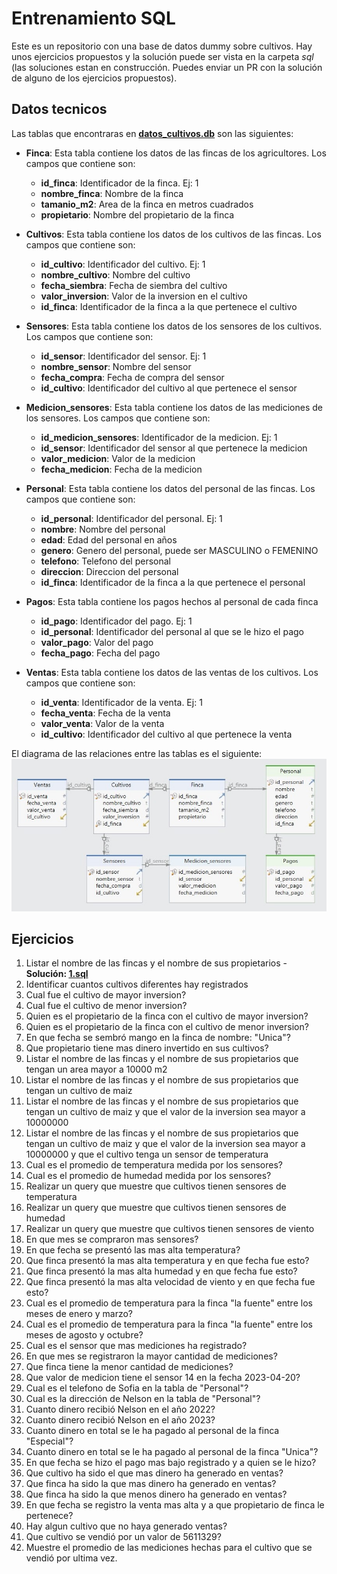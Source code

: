 # Entrenamiento SQL
Este es un repositorio con una base de datos dummy sobre cultivos. Hay unos ejercicios propuestos y la solución puede ser vista en la carpeta _sql_ (las soluciones estan en construcción. Puedes enviar un PR con la solución de alguno de los ejercicios propuestos).

## Datos tecnicos
Las tablas que encontraras en [**datos_cultivos.db**](./datos_cultivos.db) son las siguientes:

* **Finca**: Esta tabla contiene los datos de las fincas de los agricultores. Los campos que contiene son:
  * **id_finca**: Identificador de la finca. Ej: 1
  * **nombre_finca**: Nombre de la finca
  * **tamanio_m2**: Area de la finca en metros cuadrados
  * **propietario**: Nombre del propietario de la finca

* **Cultivos**: Esta tabla contiene los datos de los cultivos de las fincas. Los campos que contiene son:
  * **id_cultivo**: Identificador del cultivo. Ej: 1
  * **nombre_cultivo**: Nombre del cultivo
  * **fecha_siembra**: Fecha de siembra del cultivo
  * **valor_inversion**: Valor de la inversion en el cultivo
  * **id_finca**: Identificador de la finca a la que pertenece el cultivo

* **Sensores**: Esta tabla contiene los datos de los sensores de los cultivos. Los campos que contiene son:
  * **id_sensor**: Identificador del sensor. Ej: 1
  * **nombre_sensor**: Nombre del sensor
  * **fecha_compra**: Fecha de compra del sensor
  * **id_cultivo**: Identificador del cultivo al que pertenece el sensor

* **Medicion_sensores**: Esta tabla contiene los datos de las mediciones de los sensores. Los campos que contiene son:
  * **id_medicion_sensores**: Identificador de la medicion. Ej: 1
  * **id_sensor**: Identificador del sensor al que pertenece la medicion
  * **valor_medicion**: Valor de la medicion
  * **fecha_medicion**: Fecha de la medicion

* **Personal**: Esta tabla contiene los datos del personal de las fincas. Los campos que contiene son:
  * **id_personal**: Identificador del personal. Ej: 1
  * **nombre**: Nombre del personal
  * **edad**: Edad del personal en años
  * **genero**: Genero del personal, puede ser MASCULINO o FEMENINO
  * **telefono**: Telefono del personal
  * **direccion**: Direccion del personal
  * **id_finca**: Identificador de la finca a la que pertenece el personal

* **Pagos**: Esta tabla contiene los pagos hechos al personal de cada finca
  * **id_pago**: Identificador del pago. Ej: 1
  * **id_personal**: Identificador del personal al que se le hizo el pago
  * **valor_pago**: Valor del pago
  * **fecha_pago**: Fecha del pago

* **Ventas**: Esta tabla contiene los datos de las ventas de los cultivos. Los campos que contiene son:
  * **id_venta**: Identificador de la venta. Ej: 1
  * **fecha_venta**: Fecha de la venta
  * **valor_venta**: Valor de la venta
  * **id_cultivo**: Identificador del cultivo al que pertenece la venta

El diagrama de las relaciones entre las tablas es el siguiente:
![diagrama base de datos](/imgs/diagrama.jpg)

## Ejercicios
1. Listar el nombre de las fincas y el nombre de sus propietarios - **Solución: [1.sql](./sql/1.sql)**
2. Identificar cuantos cultivos diferentes hay registrados
3. Cual fue el cultivo de mayor inversion?
4. Cual fue el cultivo de menor inversion?
5. Quien es el propietario de la finca con el cultivo de mayor inversion?
6. Quien es el propietario de la finca con el cultivo de menor inversion?
7. En que fecha se sembró mango en la finca de nombre: "Unica"?
8. Que propietario tiene mas dinero invertido en sus cultivos?
9. Listar el nombre de las fincas y el nombre de sus propietarios que tengan un area mayor a 10000 m2
10. Listar el nombre de las fincas y el nombre de sus propietarios que tengan un cultivo de maiz
11. Listar el nombre de las fincas y el nombre de sus propietarios que tengan un cultivo de maiz y que el valor de la inversion sea mayor a 10000000
12. Listar el nombre de las fincas y el nombre de sus propietarios que tengan un cultivo de maiz y que el valor de la inversion sea mayor a 10000000 y que el cultivo tenga un sensor de temperatura
13. Cual es el promedio de temperatura medida por los sensores?
14. Cual es el promedio de humedad medida por los sensores?
15. Realizar un query que muestre que cultivos tienen sensores de temperatura
16. Realizar un query que muestre que cultivos tienen sensores de humedad
17. Realizar un query que muestre que cultivos tienen sensores de viento
18. En que mes se compraron mas sensores?
19. En que fecha se presentó las mas alta temperatura?
20. Que finca presentó la mas alta temperatura y en que fecha fue esto?
21. Que finca presentó la mas alta humedad y en que fecha fue esto?
22. Que finca presentó la mas alta velocidad de viento y en que fecha fue esto?
23. Cual es el promedio de temperatura para la finca "la fuente" entre los meses de enero y marzo?
24. Cual es el promedio de temperatura para la finca "la fuente" entre los meses de agosto y octubre?
25. Cual es el sensor que mas mediciones ha registrado?
26. En que mes se registraron la mayor cantidad de mediciones?
27. Que finca tiene la menor cantidad de mediciones?
28. Que valor de medicion tiene el sensor 14 en la fecha 2023-04-20?
29. Cual es el telefono de Sofia en la tabla de "Personal"?
30. Cual es la dirección de Nelson en la tabla de "Personal"?
31. Cuanto dinero recibió Nelson en el año 2022?
32. Cuanto dinero recibió Nelson en el año 2023?
33. Cuanto dinero en total se le ha pagado al personal de la finca "Especial"?
34. Cuanto dinero en total se le ha pagado al personal de la finca "Unica"?
35. En que fecha se hizo el pago mas bajo registrado y a quien se le hizo?
36. Que cultivo ha sido el que mas dinero ha generado en ventas?
37. Que finca ha sido la que mas dinero ha generado en ventas?
38. Que finca ha sido la que menos dinero ha generado en ventas?
39. En que fecha se registro la venta mas alta y a que propietario de finca le pertenece?
40. Hay algun cultivo que no haya generado ventas?
41. Que cultivo se vendió por un valor de 5611329?
42. Muestre el promedio de las mediciones hechas para el cultivo que se vendió por ultima vez.